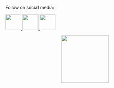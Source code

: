Follow on social media:

[<img src="https://user-images.githubusercontent.com/74038190/235294011-b8074c31-9097-4a65-a594-4151b58743a8.gif" width="50">
](https://x.com/M1thuChowdhury)
[<img src="https://user-images.githubusercontent.com/74038190/235294012-0a55e343-37ad-4b0f-924f-c8431d9d2483.gif" width="50">
](https://www.linkedin.com/in/iftekharalammithu/)
[<img src="https://user-images.githubusercontent.com/74038190/235294013-a33e5c43-a01c-43f6-b44d-a406d8b4ab75.gif" width="50">
](https://www.instagram.com/iftekharalammithu/)

<div style="text-align: center;">
  <a href="https://www.buymeacoffee.com/iftekharalammithu">
    <img src="https://media.giphy.com/media/o7RZbs4KAA6tvM4H6j/giphy.gif" style=" display: block; margin: auto;" width="150">
  </a>
</div>
